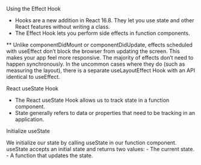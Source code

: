 Using the Effect Hook

 - Hooks are a new addition in React 16.8. They let you use state and other React features without writing a class.
 - The Effect Hook lets you perform side effects in function components.
 
 ** Unlike componentDidMount or componentDidUpdate, effects scheduled with useEffect don’t block the browser from updating the screen. This makes your app feel more responsive. The majority of effects don’t need to happen synchronously. In the uncommon cases where they do (such as measuring the layout), there is a separate useLayoutEffect Hook with an API identical to useEffect.

React useState Hook
- The React useState Hook allows us to track state in a function component. 
- State generally refers to data or properties that need to be tracking in an application.


Initialize useState

We initialize our state by calling useState in our function component.
useState accepts an initial state and returns two values:
    - The current state.
    - A function that updates the state.
